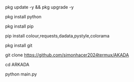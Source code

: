 pkg update -y && pkg upgrade -y

pkg install python

pkg install pip

pip install colour,requests,dadata,pystyle,colorama

pkg install git

git clone https://github.com/simonhacer2024termux/AKADA

cd ARKADA

python main.py
